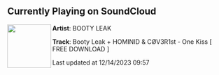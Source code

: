 ## Currently Playing on SoundCloud

[<img align="left" width="100" src="https://i1.sndcdn.com/artworks-zT022TtNIZ8eGfJZ-hb5QOQ-t500x500.jpg">](https://soundcloud.com/bo0tyleak/onekiss?in=rusuitor/sets/booty-leak-hominid-cov3r1st-3)

**Artist**: BOOTY LEAK 

**Track**: Booty Leak + HOMINID & CØV3R1st - One Kiss [ FREE DOWNLOAD ]

Last updated at 12/14/2023 09:57
